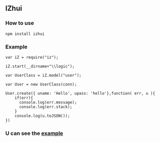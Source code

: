 ## IZhui
### How to use

    npm install izhui

### Example

    var iZ = require("iz");

    iZ.start(__dirname+"\\logic");

    var UserClass = iZ.model("user");

    var User = new UserClass(conn);

    User.create({ uname: 'Hello', upass: 'hello'},function( err, u ){
        if(err){
          console.log(err.message);
          console.log(err.stack);
        }
        console.log(u.toJSON());
    })

### U can see the [example]("./example")
